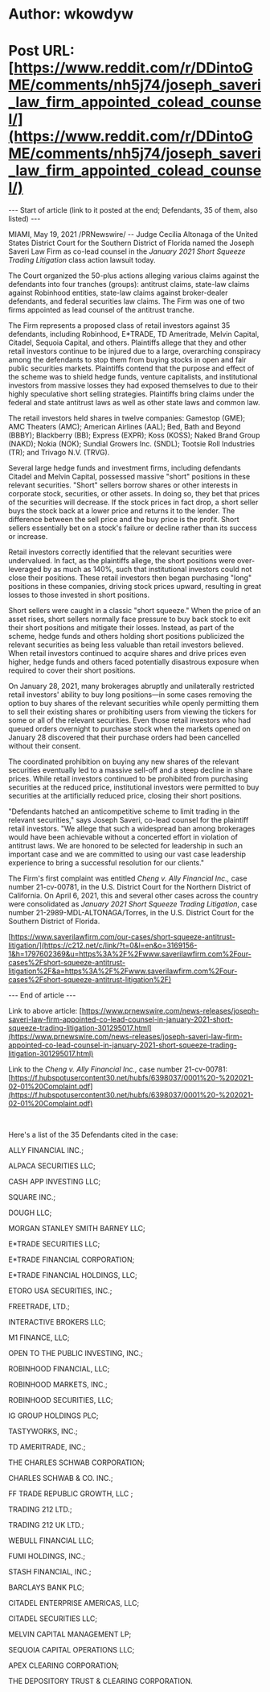 # Author: wkowdyw
# Post URL: [https://www.reddit.com/r/DDintoGME/comments/nh5j74/joseph_saveri_law_firm_appointed_colead_counsel/](https://www.reddit.com/r/DDintoGME/comments/nh5j74/joseph_saveri_law_firm_appointed_colead_counsel/)


\--- Start of article (link to it posted at the end; Defendants, 35 of them, also listed) ---

MIAMI, May 19, 2021 /PRNewswire/ -- Judge Cecilia Altonaga of the United States District Court for the Southern District of Florida named the Joseph Saveri Law Firm as co-lead counsel in the *January 2021* *Short Squeeze Trading Litigation* class action lawsuit today.

The Court organized the 50-plus actions alleging various claims against the defendants into four tranches (groups): antitrust claims, state-law claims against Robinhood entities, state-law claims against broker-dealer defendants, and federal securities law claims. The Firm was one of two firms appointed as lead counsel of the antitrust tranche.

The Firm represents a proposed class of retail investors against 35 defendants, including Robinhood, E\*TRADE, TD Ameritrade, Melvin Capital, Citadel, Sequoia Capital, and others. Plaintiffs allege that they and other retail investors continue to be injured due to a large, overarching conspiracy among the defendants to stop them from buying stocks in open and fair public securities markets. Plaintiffs contend that the purpose and effect of the scheme was to shield hedge funds, venture capitalists, and institutional investors from massive losses they had exposed themselves to due to their highly speculative short selling strategies. Plaintiffs bring claims under the federal and state antitrust laws as well as other state laws and common law.

The retail investors held shares in twelve companies: Gamestop (GME); AMC Theaters (AMC); American Airlines (AAL); Bed, Bath and Beyond (BBBY); Blackberry (BB); Express (EXPR); Koss (KOSS); Naked Brand Group (NAKD); Nokia (NOK); Sundial Growers Inc. (SNDL); Tootsie Roll Industries (TR); and Trivago N.V. (TRVG).

Several large hedge funds and investment firms, including defendants Citadel and Melvin Capital, possessed massive "short" positions in these relevant securities. "Short" sellers borrow shares or other interests in corporate stock, securities, or other assets. In doing so, they bet that prices of the securities will decrease. If the stock prices in fact drop, a short seller buys the stock back at a lower price and returns it to the lender. The difference between the sell price and the buy price is the profit. Short sellers essentially bet on a stock's failure or decline rather than its success or increase.

Retail investors correctly identified that the relevant securities were undervalued. In fact, as the plaintiffs allege, the short positions were over-leveraged by as much as 140%, such that institutional investors could not close their positions. These retail investors then began purchasing "long" positions in these companies, driving stock prices upward, resulting in great losses to those invested in short positions.

Short sellers were caught in a classic "short squeeze." When the price of an asset rises, short sellers normally face pressure to buy back stock to exit their short positions and mitigate their losses. Instead, as part of the scheme, hedge funds and others holding short positions publicized the relevant securities as being less valuable than retail investors believed. When retail investors continued to acquire shares and drive prices even higher, hedge funds and others faced potentially disastrous exposure when required to cover their short positions.

On January 28, 2021, many brokerages abruptly and unilaterally restricted retail investors' ability to buy long positions—in some cases removing the option to buy shares of the relevant securities while openly permitting them to sell their existing shares or prohibiting users from viewing the tickers for some or all of the relevant securities. Even those retail investors who had queued orders overnight to purchase stock when the markets opened on January 28 discovered that their purchase orders had been cancelled without their consent.

The coordinated prohibition on buying any new shares of the relevant securities eventually led to a massive sell-off and a steep decline in share prices. While retail investors continued to be prohibited from purchasing securities at the reduced price, institutional investors were permitted to buy securities at the artificially reduced price, closing their short positions.

"Defendants hatched an anticompetitive scheme to limit trading in the relevant securities," says Joseph Saveri, co-lead counsel for the plaintiff retail investors. "We allege that such a widespread ban among brokerages would have been achievable without a concerted effort in violation of antitrust laws. We are honored to be selected for leadership in such an important case and we are committed to using our vast case leadership experience to bring a successful resolution for our clients."

The Firm's first complaint was entitled *Cheng v. Ally Financial Inc.,* case number 21-cv-00781, in the U.S. District Court for the Northern District of California. On April 6, 2021, this and several other cases across the country were consolidated as *January 2021* *Short Squeeze Trading Litigation*, case number 21-2989-MDL-ALTONAGA/Torres, in the U.S. District Court for the Southern District of Florida.

[https://www.saverilawfirm.com/our-cases/short-squeeze-antitrust-litigation/](https://c212.net/c/link/?t=0&l=en&o=3169156-1&h=1797602369&u=https%3A%2F%2Fwww.saverilawfirm.com%2Four-cases%2Fshort-squeeze-antitrust-litigation%2F&a=https%3A%2F%2Fwww.saverilawfirm.com%2Four-cases%2Fshort-squeeze-antitrust-litigation%2F)

\--- End of article ---

Link to above article: [https://www.prnewswire.com/news-releases/joseph-saveri-law-firm-appointed-co-lead-counsel-in-january-2021-short-squeeze-trading-litigation-301295017.html](https://www.prnewswire.com/news-releases/joseph-saveri-law-firm-appointed-co-lead-counsel-in-january-2021-short-squeeze-trading-litigation-301295017.html)

Link to the *Cheng v. Ally Financial Inc.,* case number 21-cv-00781: [https://f.hubspotusercontent30.net/hubfs/6398037/0001%20-%202021-02-01%20Complaint.pdf](https://f.hubspotusercontent30.net/hubfs/6398037/0001%20-%202021-02-01%20Complaint.pdf)

&#x200B;

Here's a list of the 35 Defendants cited in the case:

ALLY FINANCIAL INC.;

ALPACA SECURITIES LLC;

CASH APP INVESTING LLC;

SQUARE INC.;

DOUGH LLC;

MORGAN STANLEY SMITH BARNEY LLC;

E\*TRADE SECURITIES LLC;

E\*TRADE FINANCIAL CORPORATION;

E\*TRADE FINANCIAL HOLDINGS, LLC;

ETORO USA SECURITIES, INC.;

FREETRADE, LTD.;

INTERACTIVE BROKERS LLC;

M1 FINANCE, LLC;

OPEN TO THE PUBLIC INVESTING, INC.;

ROBINHOOD FINANCIAL, LLC;

ROBINHOOD MARKETS, INC.;

ROBINHOOD SECURITIES, LLC;

IG GROUP HOLDINGS PLC;

TASTYWORKS, INC.;

TD AMERITRADE, INC.;

THE CHARLES SCHWAB CORPORATION;

CHARLES SCHWAB & CO. INC.;

FF TRADE REPUBLIC GROWTH, LLC ;

TRADING 212 LTD.;

TRADING 212 UK LTD.;

WEBULL FINANCIAL LLC;

FUMI HOLDINGS, INC.;

STASH FINANCIAL, INC.;

BARCLAYS BANK PLC;

CITADEL ENTERPRISE AMERICAS, LLC;

CITADEL SECURITIES LLC;

MELVIN CAPITAL MANAGEMENT LP;

SEQUOIA CAPITAL OPERATIONS LLC;

APEX CLEARING CORPORATION;

THE DEPOSITORY TRUST & CLEARING CORPORATION.